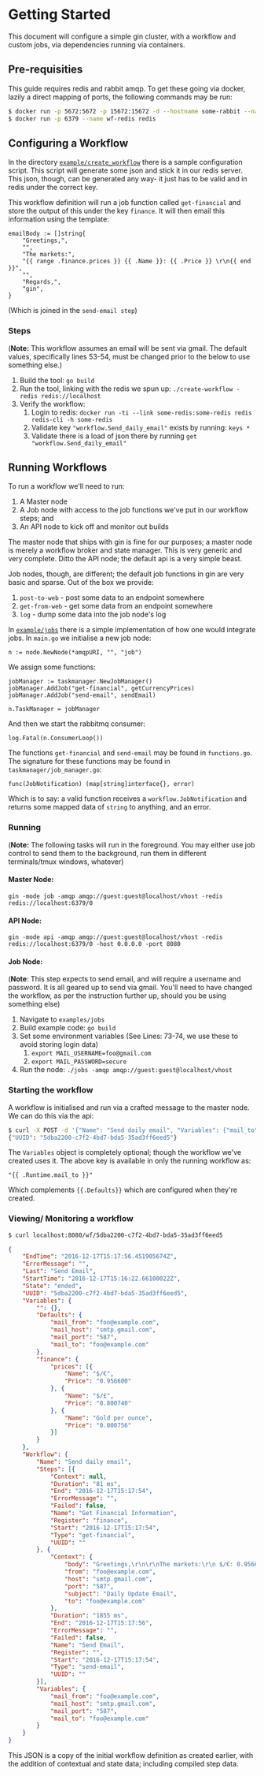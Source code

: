 Getting Started
==

This document will configure a simple gin cluster, with a workflow and custom jobs, via dependencies running via containers.

Pre-requisities
--

This guide requires redis and rabbit amqp. To get these going via docker, lazily a direct mapping of ports, the following commands may be run:

```bash
$ docker run -p 5672:5672 -p 15672:15672 -d --hostname some-rabbit --name some-rabbit rabbitmq:3-management
$ docker run -p 6379 --name wf-redis redis
```

Configuring a Workflow
--

In the directory [`example/create_workflow`](example/create_workflow) there is a sample configuration script. This script will generate some json and stick it in our redis server. This json, though, can be generated any way- it just has to be valid and in redis under the correct key.

This workflow definition will run a job function called `get-financial` and store the output of this under the key `finance`. It will then email this information using the template:

```golang
emailBody := []string{
    "Greetings,",
    "",
    "The markets:",
    "{{ range .finance.prices }} {{ .Name }}: {{ .Price }} \r\n{{ end }}",
    "",
    "Regards,",
    "gin",
}
```

(Which is joined in the `send-email step`)

### Steps

(**Note:** This workflow assumes an email will be sent via gmail. The default values, specifically lines 53-54, must be changed prior to the below to use something else.)

1. Build the tool: `go build`
1. Run the tool, linking with the redis we spun up: `./create-workflow -redis redis://localhost`
1. Verify the workflow:
    1. Login to redis: `docker run -ti --link some-redis:some-redis redis redis-cli -h some-redis`
    1. Validate key `"workflow.Send_daily_email"` exists by running: `keys *`
    1. Validate there is a load of json there by running `get  "workflow.Send_daily_email"`


Running Workflows
--

To run a workflow we'll need to run:

1. A Master node
1. A Job node with access to the job functions we've put in our workflow steps; and
1. An API node to kick off and monitor out builds

The master node that ships with gin is fine for our purposes; a master node is merely a workflow broker and state manager. This is very generic and very complete. Ditto the API node; the default api is a very simple beast.

Job nodes, though, are different; the default job functions in gin are very basic and sparse. Out of the box we provide:

1. `post-to-web` - post some data to an endpoint somewhere
1. `get-from-web` - get some data from an endpoint somewhere
1. `log` - dump some data into the job node's log

In [`example/jobs`](example/jobs) there is a simple implementation of how one would integrate jobs. In `main.go` we initialise a new job node:

```golang
n := node.NewNode(*amqpURI, "", "job")
```

We assign some functions:

```golang
jobManager := taskmanager.NewJobManager()
jobManager.AddJob("get-financial", getCurrencyPrices)
jobManager.AddJob("send-email", sendEmail)

n.TaskManager = jobManager
```

And then we start the rabbitmq consumer:

```golang
log.Fatal(n.ConsumerLoop())
```

The functions `get-financial` and `send-email` may be found in `functions.go`. The signature for these functions may be found in `taskmanager/job_manager.go`:

```golang
func(JobNotification) (map[string]interface{}, error)
```

Which is to say: a valid function receives a `workflow.JobNotification` and returns some mapped data of `string` to anything, and an error.

### Running

(**Note:** The following tasks will run in the foreground. You may either use job control to send them to the background, run them in different terminals/tmux windows, whatever)

#### Master Node:

`gin -mode job -amqp amqp://guest:guest@localhost/vhost -redis redis://localhost:6379/0`

#### API Node:

`gin -mode api -amqp amqp://guest:guest@localhost/vhost -redis redis://localhost:6379/0 -host 0.0.0.0 -port 8080`

#### Job Node:

(**Note**: This step expects to send email, and will require a username and password. It is all geared up to send via gmail. You'll need to have changed the workflow, as per the instruction further up, should you be using something else)

1. Navigate to `examples/jobs`
1. Build example code: `go build`
1. Set some environment variables (See Lines: 73-74, we use these to avoid storing login data)
   1. `export MAIL_USERNAME=foo@gmail.com`
   1. `export MAIL_PASSWORD=secure`
1. Run the node: `./jobs -amqp amqp://guest:guest@localhost/vhost`

### Starting the workflow

A workflow is initialised and run via a crafted message to the master node. We can do this via the api:

```bash
$ curl -X POST -d '{"Name": "Send daily email", "Variables": {"mail_to": "something@example.com"} }' localhost:8080/wf/
{"UUID": "5dba2200-c7f2-4bd7-bda5-35ad3ff6eed5"}
```

The `Variables` object is completely optional; though the workflow we've created uses it. The above key is available in only the running workflow as:

```golang
"{{ .Runtime.mail_to }}"
```

Which complements `{{.Defaults}}` which are configured when they're created.

### Viewing/ Monitoring a workflow

```bash
$ curl localhost:8080/wf/5dba2200-c7f2-4bd7-bda5-35ad3ff6eed5
```

```json
{
    "EndTime": "2016-12-17T15:17:56.451905674Z",
    "ErrorMessage": "",
    "Last": "Send Email",
    "StartTime": "2016-12-17T15:16:22.66100022Z",
    "State": "ended",
    "UUID": "5dba2200-c7f2-4bd7-bda5-35ad3ff6eed5",
    "Variables": {
        "": {},
        "Defaults": {
            "mail_from": "foo@example.com",
            "mail_host": "smtp.gmail.com",
            "mail_port": "587",
            "mail_to": "foo@example.com"
        },
        "finance": {
            "prices": [{
                "Name": "$/€",
                "Price": "0.956600"
            }, {
                "Name": "$/£",
                "Price": "0.800740"
            }, {
                "Name": "Gold per ounce",
                "Price": "0.000756"
            }]
        }
    },
    "Workflow": {
        "Name": "Send daily email",
        "Steps": [{
            "Context": null,
            "Duration": "81 ms",
            "End": "2016-12-17T15:17:54",
            "ErrorMessage": "",
            "Failed": false,
            "Name": "Get Financial Information",
            "Register": "finance",
            "Start": "2016-12-17T15:17:54",
            "Type": "get-financial",
            "UUID": ""
        }, {
            "Context": {
                "body": "Greetings,\r\n\r\nThe markets:\r\n $/€: 0.956600 \r\n $/£: 0.800740 \r\n Gold per ounce: 0.000756 \r\n\r\n\r\nRegards,\r\ngin",
                "from": "foo@example.com",
                "host": "smtp.gmail.com",
                "port": "587",
                "subject": "Daily Update Email",
                "to": "foo@example.com"
            },
            "Duration": "1855 ms",
            "End": "2016-12-17T15:17:56",
            "ErrorMessage": "",
            "Failed": false,
            "Name": "Send Email",
            "Register": "",
            "Start": "2016-12-17T15:17:54",
            "Type": "send-email",
            "UUID": ""
        }],
        "Variables": {
            "mail_from": "foo@example.com",
            "mail_host": "smtp.gmail.com",
            "mail_port": "587",
            "mail_to": "foo@example.com"
        }
    }
}
```

This JSON is a copy of the initial workflow definition as created earlier, with the addition of contextual and state data; including compiled step data.
